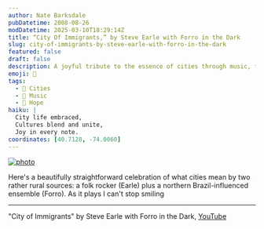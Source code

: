 ```yaml
---
author: Nate Barksdale
pubDatetime: 2008-08-26
modDatetime: 2025-03-10T18:29:14Z
title: “City Of Immigrants,” by Steve Earle with Forro in the Dark
slug: city-of-immigrants-by-steve-earle-with-forro-in-the-dark
featured: false
draft: false
description: A joyful tribute to the essence of cities through music, featuring "City of Immigrants" by Steve Earle with Forro in the Dark.
emoji: 🌆
tags:
  - 🌆 Cities
  - 🎵 Music
  - 🌈 Hope
haiku: |
  City life embraced,  
  Cultures blend and unite,  
  Joy in every note.
coordinates: [40.7128, -74.0060]
---
```


[![photo](http://culture-making.com/media/cityofimmigrants.jpg)](http://www.youtube.com/watch?v=nWnGctWs4JM)

Here's a beautifully straightforward celebration of what cities mean by two rather rural sources: a folk rocker (Earle) plus a northern Brazil-influenced ensemble (Forro). As it plays I can't stop smiling

---

"City of Immigrants" by Steve Earle with Forro in the Dark, [YouTube](http://www.youtube.com/watch?v=nWnGctWs4JM)
